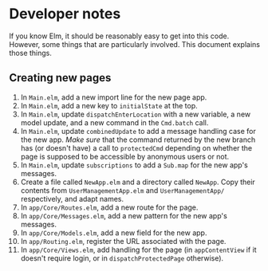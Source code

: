 # Developer notes

If you know Elm, it should be reasonably easy to get into this
code. However, some things that are particularly involved. This
document explains those things.

## Creating new pages

1. In `Main.elm`, add a new import line for the new page app.
1. In `Main.elm`, add a new key to `initialState` at the top.
1. In `Main.elm`, update `dispatchEnterLocation` with a new variable,
   a new model update, and a new command in the `Cmd.batch` call.
1. In `Main.elm`, update `combinedUpdate` to add a message handling
   case for the new app. *Make sure* that the command returned by the
   new branch has (or doesn't have) a call to `protectedCmd` depending
   on whether the page is supposed to be accessible by anonymous users
   or not.
1. In `Main.elm`, update `subscriptions` to add a `Sub.map` for the
   new app's messages.
1. Create a file called `NewApp.elm` and a directory called
   `NewApp`. Copy their contents from `UserManagementApp.elm` and
   `UserManagementApp/` respectively, and adapt names.
1. In `app/Core/Routes.elm`, add a new route for the page.
1. In `app/Core/Messages.elm`, add a new pattern for the new app's
   messages.
1. In `app/Core/Models.elm`, add a new field for the new app.
1. In `app/Routing.elm`, register the URL associated with the page.
1. In `app/Core/Views.elm`, add handling for the page (in
   `appContentView` if it doesn't require login, or in
   `dispatchProtectedPage` otherwise).
